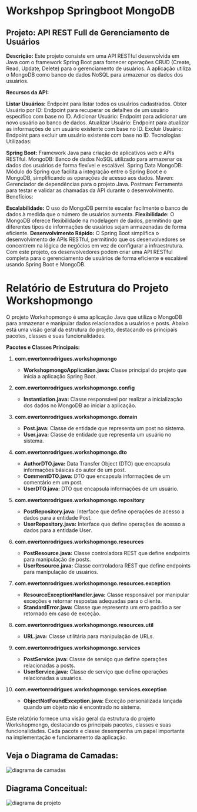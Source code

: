 # Workshpop Springboot MongoDB

## Projeto: API REST Full de Gerenciamento de Usuários

**Descrição:**
Este projeto consiste em uma API RESTful desenvolvida em Java com o framework Spring Boot para fornecer operações CRUD (Create, Read, Update, Delete) para o gerenciamento de usuários. A aplicação utiliza o MongoDB como banco de dados NoSQL para armazenar os dados dos usuários.

**Recursos da API:**

**Listar Usuários:** Endpoint para listar todos os usuários cadastrados.
Obter Usuário por ID: Endpoint para recuperar os detalhes de um usuário específico com base no ID.
Adicionar Usuário: Endpoint para adicionar um novo usuário ao banco de dados.
Atualizar Usuário: Endpoint para atualizar as informações de um usuário existente com base no ID.
Excluir Usuário: Endpoint para excluir um usuário existente com base no ID.
Tecnologias Utilizadas:

**Spring Boot:** Framework Java para criação de aplicativos web e APIs RESTful.
MongoDB: Banco de dados NoSQL utilizado para armazenar os dados dos usuários de forma flexível e escalável.
Spring Data MongoDB: Módulo do Spring que facilita a integração entre o Spring Boot e o MongoDB, simplificando as operações de acesso aos dados.
Maven: Gerenciador de dependências para o projeto Java.
Postman: Ferramenta para testar e validar as chamadas da API durante o desenvolvimento.
Benefícios:

**Escalabilidade:** O uso do MongoDB permite escalar facilmente o banco de dados à medida que o número de usuários aumenta.
**Flexibilidade:** O MongoDB oferece flexibilidade na modelagem de dados, permitindo que diferentes tipos de informações de usuários sejam armazenadas de forma eficiente.
**Desenvolvimento Rápido:** O Spring Boot simplifica o desenvolvimento de APIs RESTful, permitindo que os desenvolvedores se concentrem na lógica de negócios em vez de configurar a infraestrutura.
Com este projeto, os desenvolvedores podem criar uma API RESTful completa para o gerenciamento de usuários de forma eficiente e escalável usando Spring Boot e MongoDB.


        
# **Relatório de Estrutura do Projeto Workshopmongo**

O projeto Workshopmongo é uma aplicação Java que utiliza o MongoDB para armazenar e manipular dados relacionados a usuários e posts. Abaixo está uma visão geral da estrutura do projeto, destacando os principais pacotes, classes e suas funcionalidades.


**Pacotes e Classes Principais:**

1. **com.ewertonrodrigues.workshopmongo**

   - **WorkshopmongoApplication.java:** Classe principal do projeto que inicia a aplicação Spring Boot.
  
2. **com.ewertonrodrigues.workshopmongo.config**

   - **Instantiation.java:** Classe responsável por realizar a inicialização dos dados no MongoDB ao iniciar a aplicação.

3. **com.ewertonrodrigues.workshopmongo.domain**

   - **Post.java:** Classe de entidade que representa um post no sistema.
   - **User.java:** Classe de entidade que representa um usuário no sistema.

4. **com.ewertonrodrigues.workshopmongo.dto**

   - **AuthorDTO.java:** Data Transfer Object (DTO) que encapsula informações básicas do autor de um post.
   - **CommentDTO.java:** DTO que encapsula informações de um comentário em um post.
   - **UserDTO.java:** DTO que encapsula informações de um usuário.

5. **com.ewertonrodrigues.workshopmongo.repository**

   - **PostRepository.java:** Interface que define operações de acesso a dados para a entidade Post.
   - **UserRepository.java:** Interface que define operações de acesso a dados para a entidade User.

6. **com.ewertonrodrigues.workshopmongo.resources**

   - **PostResource.java:** Classe controladora REST que define endpoints para manipulação de posts.
   - **UserResource.java:** Classe controladora REST que define endpoints para manipulação de usuários.

7. **com.ewertonrodrigues.workshopmongo.resources.exception**

   - **ResourceExceptionHandler.java:** Classe responsável por manipular exceções e retornar respostas adequadas para o cliente.
   - **StandardError.java:** Classe que representa um erro padrão a ser retornado em caso de exceção.

8. **com.ewertonrodrigues.workshopmongo.resources.util**

   - **URL.java:** Classe utilitária para manipulação de URLs.

9. **com.ewertonrodrigues.workshopmongo.services**

   - **PostService.java:** Classe de serviço que define operações relacionadas a posts.
   - **UserService.java:** Classe de serviço que define operações relacionadas a usuários.

10. **com.ewertonrodrigues.workshopmongo.services.exception**

    - **ObjectNotFoundException.java:** Exceção personalizada lançada quando um objeto não é encontrado no sistema.



Este relatório fornece uma visão geral da estrutura do projeto Workshopmongo, destacando os principais pacotes, classes e suas funcionalidades. Cada pacote e classe desempenha um papel importante na implementação e funcionamento da aplicação.

## Veja o Diagrama de Camadas:


![diagrama de camadas](https://github.com/ewertondrigues02/workshpp-spring-boot-mongodb/assets/106437473/4e7fdb76-6dce-4031-8235-3cfe92fd5f0f)



## Diagrama Conceitual:


![diagrama de projeto](https://github.com/ewertondrigues02/workshpp-spring-boot-mongodb/assets/106437473/32affb68-3a2a-4c81-8d1e-3b4fdb847b0d)












